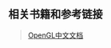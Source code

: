 ## 相关书籍和参考链接

<iframe-component src="../../src/pdf/program/c++/计算机图形学编程(使用OpenGL和C++)第2版.pdf"></iframe-component>         <iframe-component src="../../src/pdf/program/c++/Computer Graphics Programming in OpenGL Using C++, 3rd Edition.pdf"></iframe-component>

> [OpenGL中文文档](https://learnopengl-cn.github.io/01%20Getting%20started/01%20OpenGL/)
